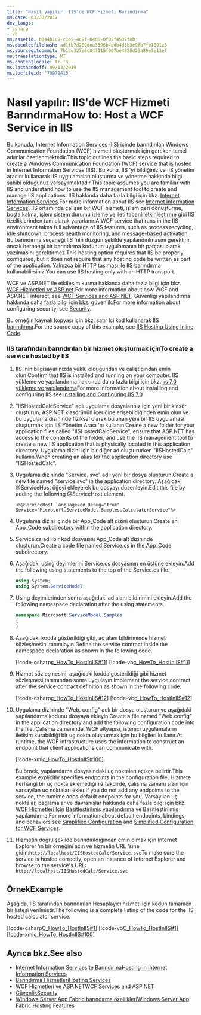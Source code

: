 ```yaml
---
title: "Nasıl yapılır: IIS'de WCF Hizmeti Barındırma"
ms.date: 03/30/2017
dev_langs:
- csharp
- vb
ms.assetid: b044b1c9-c1e5-4c9f-84d8-0f02f4537f8b
ms.openlocfilehash: ad1fb7d289dea3396b4edb4d3b3e9fb7fb1891e3
ms.sourcegitcommit: 7b1ce327e8c84f115f007be4728d29a89efe11ef
ms.translationtype: MT
ms.contentlocale: tr-TR
ms.lasthandoff: 09/13/2019
ms.locfileid: "70972415"
---
```

# <a name="how-to-host-a-wcf-service-in-iis"></a><span data-ttu-id="bbcdd-102">Nasıl yapılır: IIS'de WCF Hizmeti Barındırma</span><span class="sxs-lookup"><span data-stu-id="bbcdd-102">How to: Host a WCF Service in IIS</span></span>
<span data-ttu-id="bbcdd-103">Bu konuda, Internet Information Services (IIS) içinde barındırılan Windows Communication Foundation (WCF) hizmeti oluşturmak için gereken temel adımlar özetlenmektedir.</span><span class="sxs-lookup"><span data-stu-id="bbcdd-103">This topic outlines the basic steps required to create a Windows Communication Foundation (WCF) service that is hosted in Internet Information Services (IIS).</span></span> <span data-ttu-id="bbcdd-104">Bu konu, IIS 'yi bildiğiniz ve IIS yönetim aracını kullanarak IIS uygulamaları oluşturma ve yönetme hakkında bilgi sahibi olduğunuz varsayılmaktadır.</span><span class="sxs-lookup"><span data-stu-id="bbcdd-104">This topic assumes you are familiar with IIS and understand how to use the IIS management tool to create and manage IIS applications.</span></span> <span data-ttu-id="bbcdd-105">IIS hakkında daha fazla bilgi için bkz. [Internet Information Services](https://go.microsoft.com/fwlink/?LinkId=132449).</span><span class="sxs-lookup"><span data-stu-id="bbcdd-105">For more information about IIS see [Internet Information Services](https://go.microsoft.com/fwlink/?LinkId=132449).</span></span> <span data-ttu-id="bbcdd-106">IIS ortamında çalışan bir WCF hizmeti, işlem geri dönüştürme, boşta kalma, işlem sistem durumu izleme ve ileti tabanlı etkinleştirme gibi IIS özelliklerinden tam olarak yararlanır.</span><span class="sxs-lookup"><span data-stu-id="bbcdd-106">A WCF service that runs in the IIS environment takes full advantage of IIS features, such as process recycling, idle shutdown, process health monitoring, and message-based activation.</span></span> <span data-ttu-id="bbcdd-107">Bu barındırma seçeneği IIS 'nin düzgün şekilde yapılandırılmasını gerektirir, ancak herhangi bir barındırma kodunun uygulamanın bir parçası olarak yazılmasını gerektirmez.</span><span class="sxs-lookup"><span data-stu-id="bbcdd-107">This hosting option requires that IIS be properly configured, but it does not require that any hosting code be written as part of the application.</span></span> <span data-ttu-id="bbcdd-108">Yalnızca bir HTTP taşıması ile IIS barındırma kullanabilirsiniz.</span><span class="sxs-lookup"><span data-stu-id="bbcdd-108">You can use IIS hosting only with an HTTP transport.</span></span>  
  
 <span data-ttu-id="bbcdd-109">WCF ve ASP.NET ile etkileşim kurma hakkında daha fazla bilgi için bkz. [WCF Hizmetleri ve ASP.net](../../../../docs/framework/wcf/feature-details/wcf-services-and-aspnet.md).</span><span class="sxs-lookup"><span data-stu-id="bbcdd-109">For more information about how WCF and ASP.NET interact, see [WCF Services and ASP.NET](../../../../docs/framework/wcf/feature-details/wcf-services-and-aspnet.md).</span></span> <span data-ttu-id="bbcdd-110">Güvenliği yapılandırma hakkında daha fazla bilgi için bkz. [güvenlik](../../../../docs/framework/wcf/feature-details/security.md).</span><span class="sxs-lookup"><span data-stu-id="bbcdd-110">For more information about configuring security, see [Security](../../../../docs/framework/wcf/feature-details/security.md).</span></span>  
  
 <span data-ttu-id="bbcdd-111">Bu örneğin kaynak kopyası için bkz. [satır Içi kod kullanarak IIS barındırma](../../../../docs/framework/wcf/samples/iis-hosting-using-inline-code.md).</span><span class="sxs-lookup"><span data-stu-id="bbcdd-111">For the source copy of this example, see [IIS Hosting Using Inline Code](../../../../docs/framework/wcf/samples/iis-hosting-using-inline-code.md).</span></span>  
  
### <a name="to-create-a-service-hosted-by-iis"></a><span data-ttu-id="bbcdd-112">IIS tarafından barındırılan bir hizmet oluşturmak için</span><span class="sxs-lookup"><span data-stu-id="bbcdd-112">To create a service hosted by IIS</span></span>  
  
1. <span data-ttu-id="bbcdd-113">IIS 'nin bilgisayarınızda yüklü olduğundan ve çalıştığından emin olun.</span><span class="sxs-lookup"><span data-stu-id="bbcdd-113">Confirm that IIS is installed and running on your computer.</span></span> <span data-ttu-id="bbcdd-114">IIS yükleme ve yapılandırma hakkında daha fazla bilgi için bkz. [ııs 7,0 yükleme ve yapılandırma](https://go.microsoft.com/fwlink/?LinkID=132128)</span><span class="sxs-lookup"><span data-stu-id="bbcdd-114">For more information about installing and configuring IIS see [Installing and Configuring IIS 7.0](https://go.microsoft.com/fwlink/?LinkID=132128)</span></span>  
  
2. <span data-ttu-id="bbcdd-115">"IISHostedCalcService" adlı uygulama dosyalarınız için yeni bir klasör oluşturun, ASP.NET klasörünün içeriğine erişebildiğinden emin olun ve bu uygulama dizininde fiziksel olarak bulunan yeni bir IIS uygulaması oluşturmak için IIS Yönetim Aracı 'nı kullanın.</span><span class="sxs-lookup"><span data-stu-id="bbcdd-115">Create a new folder for your application files called "IISHostedCalcService", ensure that ASP.NET has access to the contents of the folder, and use the IIS management tool to create a new IIS application that is physically located in this application directory.</span></span> <span data-ttu-id="bbcdd-116">Uygulama dizini için bir diğer ad oluştururken "IISHostedCalc" kullanın.</span><span class="sxs-lookup"><span data-stu-id="bbcdd-116">When creating an alias for the application directory use "IISHostedCalc".</span></span>  
  
3. <span data-ttu-id="bbcdd-117">Uygulama dizininde "Service. svc" adlı yeni bir dosya oluşturun.</span><span class="sxs-lookup"><span data-stu-id="bbcdd-117">Create a new file named "service.svc" in the application directory.</span></span> <span data-ttu-id="bbcdd-118">Aşağıdaki @ServiceHost öğeyi ekleyerek bu dosyayı düzenleyin.</span><span class="sxs-lookup"><span data-stu-id="bbcdd-118">Edit this file by adding the following @ServiceHost element.</span></span>  
  
   ```
   <%@ServiceHost language=c# Debug="true" Service="Microsoft.ServiceModel.Samples.CalculatorService"%>
   ```  
  
4. <span data-ttu-id="bbcdd-119">Uygulama dizini içinde bir App_Code alt dizini oluşturun.</span><span class="sxs-lookup"><span data-stu-id="bbcdd-119">Create an App_Code subdirectory within the application directory.</span></span>  
  
5. <span data-ttu-id="bbcdd-120">Service.cs adlı bir kod dosyasını App_Code alt dizininde oluşturun.</span><span class="sxs-lookup"><span data-stu-id="bbcdd-120">Create a code file named Service.cs in the App_Code subdirectory.</span></span>  
  
6. <span data-ttu-id="bbcdd-121">Aşağıdaki using deyimlerini Service.cs dosyasının en üstüne ekleyin.</span><span class="sxs-lookup"><span data-stu-id="bbcdd-121">Add the following using statements to the top of the Service.cs file.</span></span>  
  
    ```csharp  
    using System;  
    using System.ServiceModel;  
    ```  
  
7. <span data-ttu-id="bbcdd-122">Using deyimlerinden sonra aşağıdaki ad alanı bildirimini ekleyin.</span><span class="sxs-lookup"><span data-stu-id="bbcdd-122">Add the following namespace declaration after the using statements.</span></span>  
  
    ```csharp  
    namespace Microsoft.ServiceModel.Samples  
    {  
    }  
    ```  
  
8. <span data-ttu-id="bbcdd-123">Aşağıdaki kodda gösterildiği gibi, ad alanı bildiriminde hizmet sözleşmesini tanımlayın.</span><span class="sxs-lookup"><span data-stu-id="bbcdd-123">Define the service contract inside the namespace declaration as shown in the following code.</span></span>  
  
     [!code-csharp[c_HowTo_HostInIIS#11](../../../../samples/snippets/csharp/VS_Snippets_CFX/c_howto_hostiniis/cs/source.cs#11)]
     [!code-vb[c_HowTo_HostInIIS#11](../../../../samples/snippets/visualbasic/VS_Snippets_CFX/c_howto_hostiniis/vb/source.vb#11)]  
  
9. <span data-ttu-id="bbcdd-124">Hizmet sözleşmesini, aşağıdaki kodda gösterildiği gibi hizmet sözleşmesi tanımından sonra uygulayın.</span><span class="sxs-lookup"><span data-stu-id="bbcdd-124">Implement the service contract after the service contract definition as shown in the following code.</span></span>  
  
     [!code-csharp[c_HowTo_HostInIIS#12](../../../../samples/snippets/csharp/VS_Snippets_CFX/c_howto_hostiniis/cs/source.cs#12)]
     [!code-vb[c_HowTo_HostInIIS#12](../../../../samples/snippets/visualbasic/VS_Snippets_CFX/c_howto_hostiniis/vb/source.vb#12)]  
  
10. <span data-ttu-id="bbcdd-125">Uygulama dizininde "Web. config" adlı bir dosya oluşturun ve aşağıdaki yapılandırma kodunu dosyaya ekleyin.</span><span class="sxs-lookup"><span data-stu-id="bbcdd-125">Create a file named "Web.config" in the application directory and add the following configuration code into the file.</span></span> <span data-ttu-id="bbcdd-126">Çalışma zamanında, WCF altyapısı, istemci uygulamaların iletişim kurabildiği bir uç nokta oluşturmak için bu bilgileri kullanır.</span><span class="sxs-lookup"><span data-stu-id="bbcdd-126">At runtime, the WCF infrastructure uses the information to construct an endpoint that client applications can communicate with.</span></span>  
  
     [!code-xml[c_HowTo_HostInIIS#100](../../../../samples/snippets/csharp/VS_Snippets_CFX/c_howto_hostiniis/common/web.config#100)]      
  
     <span data-ttu-id="bbcdd-127">Bu örnek, yapılandırma dosyasındaki uç noktaları açıkça belirtir.</span><span class="sxs-lookup"><span data-stu-id="bbcdd-127">This example explicitly specifies endpoints in the configuration file.</span></span> <span data-ttu-id="bbcdd-128">Hizmete herhangi bir uç nokta eklemediğiniz takdirde, çalışma zamanı sizin için varsayılan uç noktaları ekler.</span><span class="sxs-lookup"><span data-stu-id="bbcdd-128">If you do not add any endpoints to the service, the runtime adds default endpoints for you.</span></span> <span data-ttu-id="bbcdd-129">Varsayılan uç noktalar, bağlamalar ve davranışlar hakkında daha fazla bilgi için bkz. [WCF Hizmetleri Için](../../../../docs/framework/wcf/samples/simplified-configuration-for-wcf-services.md) [Basitleştirilmiş yapılandırma](../../../../docs/framework/wcf/simplified-configuration.md) ve Basitleştirilmiş yapılandırma.</span><span class="sxs-lookup"><span data-stu-id="bbcdd-129">For more information about default endpoints, bindings, and behaviors see [Simplified Configuration](../../../../docs/framework/wcf/simplified-configuration.md) and [Simplified Configuration for WCF Services](../../../../docs/framework/wcf/samples/simplified-configuration-for-wcf-services.md).</span></span>  
  
11. <span data-ttu-id="bbcdd-130">Hizmetin doğru şekilde barındırıldığından emin olmak için Internet Explorer 'ın bir örneğini açın ve hizmetin URL 'sine gidin:`http://localhost/IISHostedCalc/Service.svc`</span><span class="sxs-lookup"><span data-stu-id="bbcdd-130">To make sure the service is hosted correctly, open an instance of Internet Explorer and browse to the service's URL: `http://localhost/IISHostedCalc/Service.svc`</span></span>  
  
## <a name="example"></a><span data-ttu-id="bbcdd-131">Örnek</span><span class="sxs-lookup"><span data-stu-id="bbcdd-131">Example</span></span>  
 <span data-ttu-id="bbcdd-132">Aşağıda, IIS tarafından barındırılan Hesaplayıcı hizmeti için kodun tamamen bir listesi verilmiştir.</span><span class="sxs-lookup"><span data-stu-id="bbcdd-132">The following is a complete listing of the code for the IIS hosted calculator service.</span></span>  
  
 [!code-csharp[C_HowTo_HostInIIS#1](../../../../samples/snippets/csharp/VS_Snippets_CFX/c_howto_hostiniis/cs/source.cs#1)] 
 [!code-vb[C_HowTo_HostInIIS#1](../../../../samples/snippets/visualbasic/VS_Snippets_CFX/c_howto_hostiniis/vb/source.vb#1)] 
 [!code-xml[c_HowTo_HostInIIS#100](../../../../samples/snippets/csharp/VS_Snippets_CFX/c_howto_hostiniis/common/web.config#100)]  
  
## <a name="see-also"></a><span data-ttu-id="bbcdd-133">Ayrıca bkz.</span><span class="sxs-lookup"><span data-stu-id="bbcdd-133">See also</span></span>

- [<span data-ttu-id="bbcdd-134">Internet Information Services'te Barındırma</span><span class="sxs-lookup"><span data-stu-id="bbcdd-134">Hosting in Internet Information Services</span></span>](../../../../docs/framework/wcf/feature-details/hosting-in-internet-information-services.md)
- [<span data-ttu-id="bbcdd-135">Barındırma Hizmetleri</span><span class="sxs-lookup"><span data-stu-id="bbcdd-135">Hosting Services</span></span>](../../../../docs/framework/wcf/hosting-services.md)
- [<span data-ttu-id="bbcdd-136">WCF Hizmetleri ve ASP.NET</span><span class="sxs-lookup"><span data-stu-id="bbcdd-136">WCF Services and ASP.NET</span></span>](../../../../docs/framework/wcf/feature-details/wcf-services-and-aspnet.md)
- [<span data-ttu-id="bbcdd-137">Güvenlik</span><span class="sxs-lookup"><span data-stu-id="bbcdd-137">Security</span></span>](../../../../docs/framework/wcf/feature-details/security.md)
- [<span data-ttu-id="bbcdd-138">Windows Server App Fabric barındırma özellikleri</span><span class="sxs-lookup"><span data-stu-id="bbcdd-138">Windows Server App Fabric Hosting Features</span></span>](https://go.microsoft.com/fwlink/?LinkId=201276)

